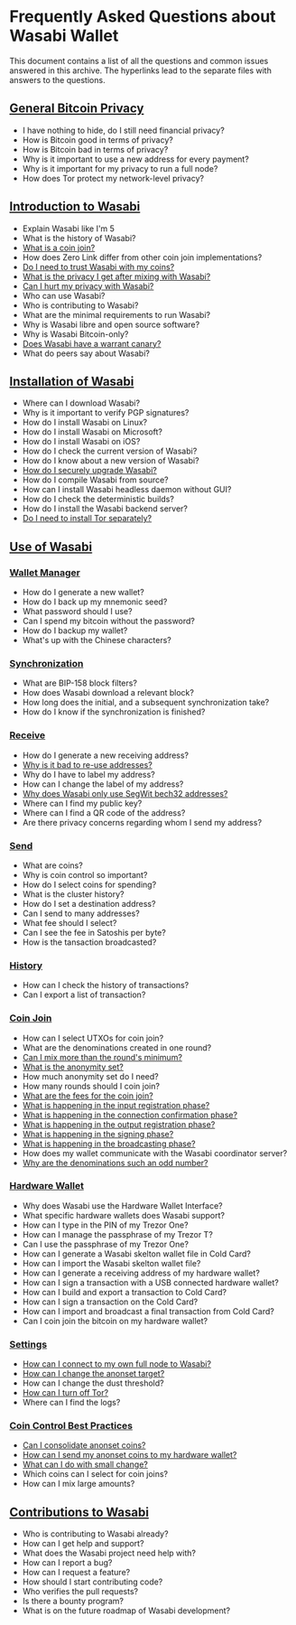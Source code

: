 # Frequently Asked Questions about Wasabi Wallet

This document contains a list of all the questions and common issues answered in this archive. The hyperlinks lead to the separate files with answers to the questions.

## [General Bitcoin Privacy](FAQ-GeneralBitcoinPrivacy.md)
- I have nothing to hide, do I still need financial privacy?
- How is Bitcoin good in terms of privacy?
- How is Bitcoin bad in terms of privacy?
- Why is it important to use a new address for every payment?
- Why is it important for my privacy to run a full node?
- How does Tor protect my network-level privacy? 

## [Introduction to Wasabi](FAQ-Introduction.md)
- Explain Wasabi like I'm 5
- What is the history of Wasabi?
- [What is a coin join?](FAQ-Introduction.md#what-is-a-coin-join)
- How does Zero Link differ from other coin join implementations?
- [Do I need to trust Wasabi with my coins?](FAQ-Introduction.md#do-i-need-to-trust-wasabi-with-my-coins)
- [What is the privacy I get after mixing with Wasabi?](FAQ-Introduction.md#what-is-the-privacy-i-get-after-mixing-with-wasabi)
- [Can I hurt my privacy with Wasabi?](FAQ-Introduction.md#can-i-hurt-my-privacy-using-wasabi)
- Who can use Wasabi?
- Who is contributing to Wasabi?
- What are the minimal requirements to run Wasabi?
- Why is Wasabi libre and open source software?
- Why is Wasabi Bitcoin-only?
- [Does Wasabi have a warrant canary?](FAQ-Introduction.md#does-wasabi-have-a-warrant-canary)
- What do peers say about Wasabi?

## [Installation of Wasabi](FAQ-Installation.md)
- Where can I download Wasabi?
- Why is it important to verify PGP signatures?
- How do I install Wasabi on Linux?
- How do I install Wasabi on Microsoft?
- How do I install Wasabi on iOS?
- How do I check the current version of Wasabi?
- How do I know about a new version of Wasabi?
- [How do I securely upgrade Wasabi?](FAQ-Installation.md#how-do-i-securely-upgrade-wasabi)
- How do I compile Wasabi from source?
- How can I install Wasabi headless daemon without GUI?
- How do I check the deterministic builds?
- How do I install the Wasabi backend server?
- [Do I need to install Tor separately?](FAQ-Installation.md#do-i-need-to-install-tor-separately)

## [Use of Wasabi](FAQ-UseWasabi.md)
### [Wallet Manager](FAQ-UseWasabi.md#wallet-manager)
- How do I generate a new wallet?
- How do I back up my mnemonic seed?
- What password should I use?
- Can I spend my bitcoin without the password?
- How do I backup my wallet?
- What's up with the Chinese characters?

### [Synchronization](FAQ-UseWasabi.md#synchronization)
- What are BIP-158 block filters?
- How does Wasabi download a relevant block?
- How long does the initial, and a subsequent synchronization take?
- How do I know if the synchronization is finished?

### [Receive](FAQ-UseWasabi.md#receive)
- How do I generate a new receiving address?
- [Why is it bad to re-use addresses?](FAQ-UseWasabi.md#why-is-it-bad-to-re-use-addresses)
- Why do I have to label my address?
- How can I change the label of my address?
- [Why does Wasabi only use SegWit bech32 addresses?](FAQ-UseWasabi.md#why-does-wasabi-only-use-segwit-bech32-addresses)
- Where can I find my public key?
- Where can I find a QR code of the address?
- Are there privacy concerns regarding whom I send my address?

### [Send](FAQ-UseWasabi.md#send)
- What are coins?
- Why is coin control so important?
- How do I select coins for spending?
- What is the cluster history?
- How do I set a destination address?
- Can I send to many addresses?
- What fee should I select?
- Can I see the fee in Satoshis per byte?
- How is the tansaction broadcasted?

### [History](FAQ-UseWasabi.md#history)
- How can I check the history of transactions?
- Can I export a list of transaction?

### [Coin Join](FAQ-UseWasabi.md#coin-join)

- How can I select UTXOs for coin join?
- What are the denominations created in one round?
- [Can I mix more than the round's minimum?](FAQ-UseWasabi.md#can-i-mix-more-than-the-rounds-minimum)
- [What is the anonymity set?](FAQ-UseWasabi.md#what-is-the-anonymity-set)
- How much anonymity set do I need?
- How many rounds should I coin join?
- [What are the fees for the coin join?](FAQ-UseWasabi.md#what-are-the-fees-for-the-coin-join)
- [What is happening in the input registration phase?](FAQ-UseWasabi.md#what-is-happening-in-the-input-registration-phase)
- [What is happening in the connection confirmation phase?](FAQ-UseWasabi.md#what-is-happening-in-the-connection-confirmation-phase)
- [What is happening in the output registration phase?](FAQ-UseWasabi.md#what-is-happening-in-the-output-registration-phase)
- [What is happening in the signing phase?](FAQ-UseWasabi.md#what-is-happening-in-the-signing-phase)
- [What is happening in the broadcasting phase?](FAQ-UseWasabi.md#what-is-happening-in-the-broadcasting-phase)
- How does my wallet communicate with the Wasabi coordinator server?
- [Why are the denominations such an odd number?](FAQ-UseWasabi.md#why-are-the-denominations-such-an-odd-number)

### [Hardware Wallet](FAQ-UseWasabi.md#hardware-wallet)
- Why does Wasabi use the Hardware Wallet Interface?
- What specific hardware wallets does Wasabi support?
- How can I type in the PIN of my Trezor One?
- How can I manage the passphrase of my Trezor T?
- Can I use the passphrase of my Trezor One?
- How can I generate a Wasabi skelton wallet file in Cold Card?
- How can I import the Wasabi skelton wallet file?
- How can I generate a receiving address of my hardware wallet?
- How can I sign a transaction with a USB connected hardware wallet?
- How can I build and export a transaction to Cold Card?
- How can I sign a transaction on the Cold Card?
- How can I import and broadcast a final transaction from Cold Card?
- Can I coin join the bitcoin on my hardware wallet?

### [Settings](FAQ-UseWasabi.md#settings)
- [How can I connect to my own full node to Wasabi?](FAQ-UseWasabi.md#how-do-i-connect-my-own-full-node-to-wasabi)
- [How can I change the anonset target?](FAQ-UseWasabi.md#how-can-i-change-the-anonset-target)
- How can I change the dust threshold?
- [How can I turn off Tor?](FAQ-UseWasabi.md#how-can-i-turn-off-tor)
- Where can I find the logs?

### [Coin Control Best Practices](FAQ-UseWasabi.md#coin-control-best-practices)
- [Can I consolidate anonset coins?](FAQ-UseWasabi.md#can-i-consolidate-anonset-coins)
- [How can I send my anonset coins to my hardware wallet?](FAQ-UseWasabi.md#how-can-i-send-my-anonset-coins-to-my-hardware-wallet)
- [What can I do with small change?](FAQ-UseWasabi.md#what-can-i-do-with-small-change)
- Which coins can I select for coin joins?
- How can I mix large amounts?

## [Contributions to Wasabi](FAQ-Contribution.md)
- Who is contributing to Wasabi already?
- How can I get help and support?
- What does the Wasabi project need help with?
- How can I report a bug?
- How can I request a feature?
- How should I start contributing code?
- Who verifies the pull requests? 
- Is there a bounty program?
- What is on the future roadmap of Wasabi development?

